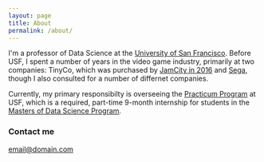 ```yaml
---
layout: page
title: About
permalink: /about/
---
```


I'm a professor of Data Science at the [University of San Francisco](https://www.usfca.edu/faculty/nicholas-ross "My USF Homepage"). Before USF, I spent a number of years in the video game industry, primarily at two companies: TinyCo, which was purchased by [JamCity in 2016](https://www.jamcity.com/why-were-buying-tinyco/) and [Sega](https://www.sega.com/), though I also consulted for a number of differnet companies.

Currently, my primary responsibilty is overseeing the [Practicum Program](https://www.usfca.edu/arts-sciences/graduate-programs/data-science/practicums) at USF, which is a required, part-time 9-month internship for students in the [Masters of Data Science Program](https://www.usfca.edu/arts-sciences/graduate-programs/data-science).

### Contact me

[email@domain.com](mailto:email@domain.com)

